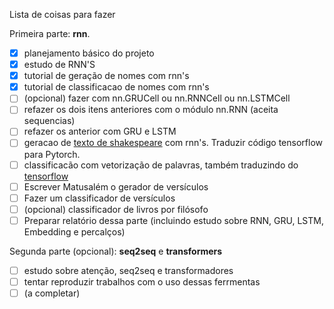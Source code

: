 Lista de coisas para fazer

Primeira parte: **rnn**.
- [x] planejamento básico do projeto
- [x] estudo de RNN'S
- [x] tutorial de geração de nomes com rnn's
- [x] tutorial de classificacao de nomes com rnn's
- [ ] (opcional) fazer com nn.GRUCell ou nn.RNNCell ou nn.LSTMCell
- [ ] refazer os dois itens anteriores com o módulo nn.RNN (aceita sequencias)
- [ ] refazer os anterior com GRU e LSTM
- [ ] geracao de [texto de shakespeare](https://www.tensorflow.org/text/tutorials/text_generation#execute_the_training) com rnn's.  Traduzir código tensorflow para Pytorch.
- [ ] classificacão com vetorização de palavras, também traduzindo do [tensorflow](https://www.tensorflow.org/text/tutorials/text_classification_rnn)
- [ ] Escrever Matusalém o gerador de versículos
- [ ] Fazer um classificador de versículos
- [ ] (opcional) classificador de livros por filósofo
- [ ] Preparar relatório dessa parte (incluindo estudo sobre RNN, GRU, LSTM, Embedding e percalços)

Segunda parte (opcional): **seq2seq** e **transformers**
- [ ] estudo sobre atenção, seq2seq e transformadores
- [ ] tentar reproduzir trabalhos com o uso dessas ferrmentas
- [ ] (a completar)